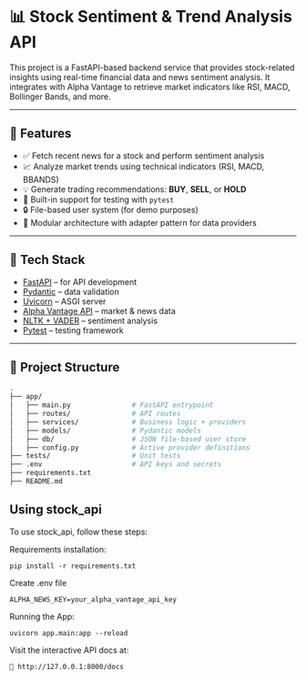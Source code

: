 # 📊 Stock Sentiment & Trend Analysis API

This project is a FastAPI-based backend service that provides stock-related insights using real-time financial data and news sentiment analysis. It integrates with Alpha Vantage to retrieve market indicators like RSI, MACD, Bollinger Bands, and more.

---

## 🚀 Features

- ✅ Fetch recent news for a stock and perform sentiment analysis
- 📈 Analyze market trends using technical indicators (RSI, MACD, BBANDS)
- 💡 Generate trading recommendations: **BUY**, **SELL**, or **HOLD**
- 🧪 Built-in support for testing with `pytest`
- 🔒 File-based user system (for demo purposes)
- 🔧 Modular architecture with adapter pattern for data providers

---

## 🧠 Tech Stack

- [FastAPI](https://fastapi.tiangolo.com/) – for API development
- [Pydantic](https://pydantic-docs.helpmanual.io/) – data validation
- [Uvicorn](https://www.uvicorn.org/) – ASGI server
- [Alpha Vantage API](https://www.alphavantage.co/) – market & news data
- [NLTK + VADER](https://github.com/cjhutto/vaderSentiment) – sentiment analysis
- [Pytest](https://docs.pytest.org/) – testing framework

---

## 📂 Project Structure

```bash
.
├── app/
│   ├── main.py               # FastAPI entrypoint
│   ├── routes/               # API routes
│   ├── services/             # Business logic + providers
│   ├── models/               # Pydantic models
│   ├── db/                   # JSON file-based user store
│   ├── config.py             # Active provider definitions
├── tests/                    # Unit tests
├── .env                      # API keys and secrets
├── requirements.txt
├── README.md
```
## Using stock_api

To use stock_api, follow these steps:

Requirements installation:
```
pip install -r requirements.txt
```
Create .env file
```
ALPHA_NEWS_KEY=your_alpha_vantage_api_key
```

Running the App:
```
uvicorn app.main:app --reload
```

Visit the interactive API docs at:
```
📍 http://127.0.0.1:8000/docs
```
